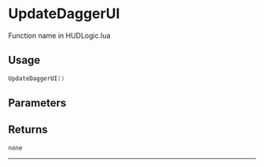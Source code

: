 # UpdateDaggerUI
Function name in HUDLogic.lua
## Usage
```lua
UpdateDaggerUI()
```
## Parameters

## Returns
`none`

---
